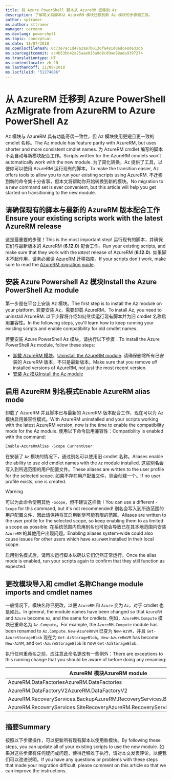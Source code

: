 ```yaml
---
title: 将 Azure PowerShell 脚本从 AzureRM 迁移到 Az
description: 了解有关将脚本从 AzureRM 模块迁移到新 Az 模块的步骤和工具。
author: sptramer
ms.author: sttramer
manager: carmonm
ms.devlang: powershell
ms.topic: conceptual
ms.date: 11/07/2018
ms.openlocfilehash: 0c73e7ac1d47a2a97b6136fa481d0adce8de33db
ms.sourcegitcommit: ac4b53bb42a25aae013a9d8cd9ae98ada9397274
ms.translationtype: HT
ms.contentlocale: zh-CN
ms.lasthandoff: 11/08/2018
ms.locfileid: "51274886"
---
```

# <a name="migrate-from-azurerm-to-azure-powershell-az"></a><span data-ttu-id="0b551-103">从 AzureRM 迁移到 Azure PowerShell Az</span><span class="sxs-lookup"><span data-stu-id="0b551-103">Migrate from AzureRM to Azure PowerShell Az</span></span>

<span data-ttu-id="0b551-104">Az 模块与 AzureRM 具有功能奇偶一致性，但 Az 模块使用更短且更一致的 cmdlet 名称。</span><span class="sxs-lookup"><span data-stu-id="0b551-104">The Az module has feature parity with AzureRM, but uses shorter and more consistent cmdlet names.</span></span>
<span data-ttu-id="0b551-105">为 AzureRM cmdlet 编写的脚本不会自动与新模块配合工作。</span><span class="sxs-lookup"><span data-stu-id="0b551-105">Scripts written for the AzureRM cmdlets won't automatically work with the new module.</span></span> <span data-ttu-id="0b551-106">为了简化转换，Az 提供了工具，以便你可以使用 AzureRM 运行现有的脚本。</span><span class="sxs-lookup"><span data-stu-id="0b551-106">To make the transition easier, Az offers tools to allow you to run your existing scripts using AzureRM.</span></span> <span data-ttu-id="0b551-107">不迁移到新的命令集十分省事，但本文将帮助你开始转换到新的模块。</span><span class="sxs-lookup"><span data-stu-id="0b551-107">No migration to a new command set is ever convenient, but this article will help you get started on transitioning to the new module.</span></span>

## <a name="ensure-your-existing-scripts-work-with-the-latest-azurerm-release"></a><span data-ttu-id="0b551-108">请确保现有的脚本与最新的 AzureRM 版本配合工作</span><span class="sxs-lookup"><span data-stu-id="0b551-108">Ensure your existing scripts work with the latest AzureRM release</span></span>

<span data-ttu-id="0b551-109">这是最重要的步骤！</span><span class="sxs-lookup"><span data-stu-id="0b551-109">This is the most important step!</span></span> <span data-ttu-id="0b551-110">运行现有的脚本，并确保它们与最新版本的 AzureRM (__6.12.0__) 配合工作。</span><span class="sxs-lookup"><span data-stu-id="0b551-110">Run your existing scripts, and make sure that they work with the _latest_ release of AzureRM (__6.12.0__).</span></span> <span data-ttu-id="0b551-111">如果脚本不起作用，请务必阅读 [AzureRM 迁移指南](migration-guide.6.0.0.md)。</span><span class="sxs-lookup"><span data-stu-id="0b551-111">If your scripts don't work, make sure to read the [AzureRM migration guide](migration-guide.6.0.0.md).</span></span>

## <a name="install-the-azure-powershell-az-module"></a><span data-ttu-id="0b551-112">安装 Azure Powershell Az 模块</span><span class="sxs-lookup"><span data-stu-id="0b551-112">Install the Azure PowerShell Az module</span></span>

<span data-ttu-id="0b551-113">第一步是在平台上安装 Az 模块。</span><span class="sxs-lookup"><span data-stu-id="0b551-113">The first step is to install the Az module on your platform.</span></span> <span data-ttu-id="0b551-114">若要安装 Az，需要卸载 AzureRM。</span><span class="sxs-lookup"><span data-stu-id="0b551-114">To install Az, you need to uninstall AzureRM.</span></span>
<span data-ttu-id="0b551-115">以下步骤将介绍如何继续运行现有脚本并为旧 cmdlet 名称启用兼容性。</span><span class="sxs-lookup"><span data-stu-id="0b551-115">In the following steps, you'll learn how to keep running your existing scripts and enable compatibility for old cmdlet names.</span></span>

<span data-ttu-id="0b551-116">若要安装 Azure PowerShell Az 模块，请执行以下步骤：</span><span class="sxs-lookup"><span data-stu-id="0b551-116">To install the Azure PowerShell Az module, follow these steps:</span></span>

* <span data-ttu-id="0b551-117">[卸载 AzureRM 模块](uninstall-azurerm-ps.md)。</span><span class="sxs-lookup"><span data-stu-id="0b551-117">[Uninstall the AzureRM module](uninstall-azurerm-ps.md).</span></span> <span data-ttu-id="0b551-118">请确保删除所有已安装的 AzureRM 版本，不只是最新版本。</span><span class="sxs-lookup"><span data-stu-id="0b551-118">Make sure that you remove _all_ installed versions of AzureRM, not just the most recent version.</span></span>
* [<span data-ttu-id="0b551-119">安装 Az 模块</span><span class="sxs-lookup"><span data-stu-id="0b551-119">Install the Az module</span></span>](install-az-ps.md)

## <a name="a-namealiasesenable-azurerm-alias-mode"></a><span data-ttu-id="0b551-120"><a name="aliases"/>启用 AzureRM 别名模式</span><span class="sxs-lookup"><span data-stu-id="0b551-120"><a name="aliases"/>Enable AzureRM alias mode</span></span>

<span data-ttu-id="0b551-121">卸载了 AzureRM 并且脚本已与最新的 AzureRM 版本配合工作，现在可以为 Az 模块启用兼容性模式。</span><span class="sxs-lookup"><span data-stu-id="0b551-121">With AzureRM uninstalled and your scripts working with the latest AzureRM version, now is the time to enable the compatibility mode for the Az module.</span></span> <span data-ttu-id="0b551-122">使用以下命令启用兼容性：</span><span class="sxs-lookup"><span data-stu-id="0b551-122">Compatibility is enabled with the command:</span></span>

```powershell-interactive
Enable-AzureRmAlias -Scope CurrentUser
```

<span data-ttu-id="0b551-123">在安装了 `Az` 模块的情况下，通过别名可以使用旧 cmdlet 名称。</span><span class="sxs-lookup"><span data-stu-id="0b551-123">Aliases enable the ability to use old cmdlet names with the `Az` module installed.</span></span> <span data-ttu-id="0b551-124">这些别名会写入到所选范围的用户配置文件。</span><span class="sxs-lookup"><span data-stu-id="0b551-124">These aliases are written to the user profile for the selected scope.</span></span> <span data-ttu-id="0b551-125">如果不存在用户配置文件，则会创建一个。</span><span class="sxs-lookup"><span data-stu-id="0b551-125">If no user profile exists, one is created.</span></span>

> [!WARNING]
>
> <span data-ttu-id="0b551-126">可以为此命令使用其他 `-Scope`，但不建议这样做！</span><span class="sxs-lookup"><span data-stu-id="0b551-126">You can use a different `-Scope` for this command, but it's not recommended!</span></span> <span data-ttu-id="0b551-127">别名会写入到所选范围的用户配置文件，因此请保持将其启用到尽可能有限的范围。</span><span class="sxs-lookup"><span data-stu-id="0b551-127">Aliases are written to the user profile for the selected scope, so keep enabling them to as limited a scope as possible.</span></span> <span data-ttu-id="0b551-128">在系统范围内启用别名也可能会导致已在其本地范围内安装 `AzureRM` 的其他用户出现问题。</span><span class="sxs-lookup"><span data-stu-id="0b551-128">Enabling aliases system-wide could also cause issues for other users which have `AzureRM` installed in their local scope.</span></span>

<span data-ttu-id="0b551-129">启用别名模式后，请再次运行脚本以确认它们仍然正常运行。</span><span class="sxs-lookup"><span data-stu-id="0b551-129">Once the alias mode is enabled, run your scripts again to confirm that they still function as expected.</span></span> 

## <a name="change-module-imports-and-cmdlet-names"></a><span data-ttu-id="0b551-130">更改模块导入和 cmdlet 名称</span><span class="sxs-lookup"><span data-stu-id="0b551-130">Change module imports and cmdlet names</span></span>

<span data-ttu-id="0b551-131">一般情况下，模块名称已更改，以便 `AzureRM` 和 `Azure` 变为 `Az`，对于 cmdlet 也是如此。</span><span class="sxs-lookup"><span data-stu-id="0b551-131">In general, the module names have been changed so that `AzureRM` and `Azure` become `Az`, and the same for cmdlets.</span></span>
<span data-ttu-id="0b551-132">例如，`AzureRM.Compute` 模块已重命名为 `Az.Compute`。</span><span class="sxs-lookup"><span data-stu-id="0b551-132">For example, the `AzureRM.Compute` module has been renamed to `Az.Compute`.</span></span> <span data-ttu-id="0b551-133">`New-AzureRmVM` 已变为 `New-AzVM`，并且 `Get-AzureStorageBlob` 现在为 `Get-AzStorageBlob`。</span><span class="sxs-lookup"><span data-stu-id="0b551-133">`New-AzureRmVM` has become `New-AzVM`, and `Get-AzureStorageBlob` is now `Get-AzStorageBlob`.</span></span>

<span data-ttu-id="0b551-134">执行任何重命名之前，应注意此命名更改有一些例外：</span><span class="sxs-lookup"><span data-stu-id="0b551-134">There are exceptions to this naming change that you should be aware of before doing any renaming:</span></span>

| <span data-ttu-id="0b551-135">AzureRM 模块</span><span class="sxs-lookup"><span data-stu-id="0b551-135">AzureRM module</span></span> | <span data-ttu-id="0b551-136">Az 模块</span><span class="sxs-lookup"><span data-stu-id="0b551-136">Az module</span></span> |
|----------------|-----------|
| <span data-ttu-id="0b551-137">AzureRM.DataFactories</span><span class="sxs-lookup"><span data-stu-id="0b551-137">AzureRM.DataFactories</span></span> | <span data-ttu-id="0b551-138">Az.DataFactory</span><span class="sxs-lookup"><span data-stu-id="0b551-138">Az.DataFactory</span></span> |
| <span data-ttu-id="0b551-139">AzureRM.DataFactoryV2</span><span class="sxs-lookup"><span data-stu-id="0b551-139">AzureRM.DataFactoryV2</span></span> | <span data-ttu-id="0b551-140">Az.DataFactory</span><span class="sxs-lookup"><span data-stu-id="0b551-140">Az.DataFactory</span></span> |
| <span data-ttu-id="0b551-141">AzureRM.RecoveryServices.Backup</span><span class="sxs-lookup"><span data-stu-id="0b551-141">AzureRM.RecoveryServices.Backup</span></span> | <span data-ttu-id="0b551-142">Az.RecoveryServices</span><span class="sxs-lookup"><span data-stu-id="0b551-142">Az.RecoveryServices</span></span> |
| <span data-ttu-id="0b551-143">AzureRM.RecoveryServices.SiteRecovery</span><span class="sxs-lookup"><span data-stu-id="0b551-143">AzureRM.RecoveryServices.SiteRecovery</span></span> | <span data-ttu-id="0b551-144">Az.RecoveryServices</span><span class="sxs-lookup"><span data-stu-id="0b551-144">Az.RecoveryServices</span></span> |

## <a name="summary"></a><span data-ttu-id="0b551-145">摘要</span><span class="sxs-lookup"><span data-stu-id="0b551-145">Summary</span></span>

<span data-ttu-id="0b551-146">按照以下步骤操作，可以更新所有现有脚本以使用新模块。</span><span class="sxs-lookup"><span data-stu-id="0b551-146">By following these steps, you can update all of your existing scripts to use the new module.</span></span> <span data-ttu-id="0b551-147">如果对这些步骤有任何疑问或问题，使得迁移难于执行，请对本文发表评论，以便我们可以改进说明。</span><span class="sxs-lookup"><span data-stu-id="0b551-147">If you have any questions or problems with these steps that made your migration difficult, please comment on this article so that we can improve the instructions.</span></span>
